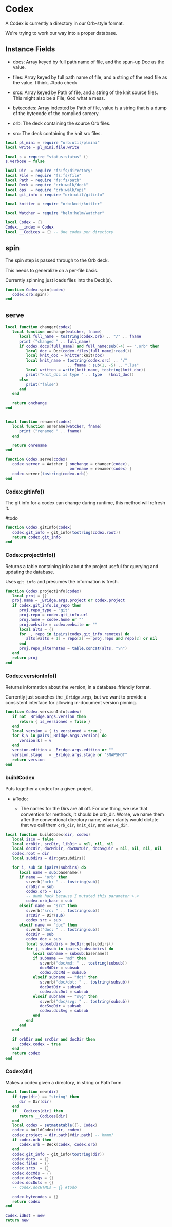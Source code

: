 # Codex

A Codex is currently a directory in our Orb\-style format\.

We're trying to work our way into a proper database\.


## Instance Fields

- docs:  Array keyed by full path name of file, and the spun\-up Doc as
    the value\.

- files:  Array keyed by full path name of file, and a string of the read file
    as the value\. I think\. \#todo check

- srcs:  Array keyed by Path of file, and a string of the knit
    source files\. This might also be a File; God what a mess\.

- bytecodes: Array indexted by Path of file, value is a string that is a dump
    of the bytecode of the compiled sorcery\.






- orb:  The deck containing the source Orb files\.

- src:  The deck containing the knit src files\.


```lua
local pl_mini = require "orb:util/plmini"
local write = pl_mini.file.write
```

```lua
local s = require "status:status" ()
s.verbose = false

local Dir  = require "fs:fs/directory"
local File = require "fs:fs/file"
local Path = require "fs:fs/path"
local Deck = require "orb:walk/deck"
local ops  = require "orb:walk/ops"
local git_info = require "orb:util/gitinfo"

local knitter = require "orb:knit/knitter"

local Watcher = require "helm:helm/watcher"
```


```lua
local Codex = {}
Codex.__index = Codex
local __Codices = {} -- One codex per directory
```


## spin

The spin step is passed through to the Orb deck\.

This needs to generalize on a per\-file basis\.

Currently spinning just loads files into the Deck\(s\)\.

```lua
function Codex.spin(codex)
   codex.orb:spin()
end
```


## serve

```lua
local function changer(codex)
   local function onchange(watcher, fname)
      local full_name = tostring(codex.orb) .. "/" .. fname
      print ("changed " .. full_name)
      if codex.docs[full_name] and full_name:sub(-4) == ".orb" then
         local doc = Doc(codex.files[full_name]:read())
         local knit_doc = knitter:knit(doc)
         local knit_name = tostring(codex.src) .. "/"
                           .. fname : sub(1, -5) .. ".lua"
         local written = write(knit_name, tostring(knit_doc))
         print("knit_doc is type " .. type   (knit_doc))
      else
         print("false")
      end
   end

   return onchange
end


local function renamer(codex)
   local function onrename(watcher, fname)
      print ("renamed " .. fname)
   end

   return onrename
end

function Codex.serve(codex)
   codex.server = Watcher { onchange = changer(codex),
                            onrename = renamer(codex) }
   codex.server(tostring(codex.orb))
end
```


### Codex:gitInfo\(\)

The git info for a codex can change during runtime, this method will refresh
it\.

\#todo

```lua
function Codex.gitInfo(codex)
   codex.git_info = git_info(tostring(codex.root))
   return codex.git_info
end
```


### Codex:projectInfo\(\)

Returns a table containing info about the project useful for querying and
updating the database\.

Uses `git_info` and presumes the information is fresh\.

```lua
function Codex.projectInfo(codex)
   local proj = {}
   proj.name = _Bridge.args.project or codex.project
   if codex.git_info.is_repo then
      proj.repo_type = "git"
      proj.repo = codex.git_info.url
      proj.home = codex.home or ""
      proj.website = codex.website or ""
      local alts = {}
      for _, repo in ipairs(codex.git_info.remotes) do
         alts[#alts + 1] = repo[2] ~= proj.repo and repo[2] or nil
      end
      proj.repo_alternates = table.concat(alts, "\n")
   end
   return proj
end
```


### Codex:versionInfo\(\)

Returns information about the version, in a database\_friendly format\.

Currently just searches the `_Bridge.args`, but we want to provide a
consistent interface for allowing in\-document version pinning\.

```lua
function Codex.versionInfo(codex)
   if not _Bridge.args.version then
      return { is_versioned = false }
   end
   local version = { is_versioned = true }
   for k,v in pairs(_Bridge.args.version) do
      version[k] = v
   end
   version.edition = _Bridge.args.edition or ""
   version.stage   = _Bridge.args.stage or "SNAPSHOT"
   return version
end
```


### buildCodex

Puts together a codex for a given project\.

- \#Todo:

  -  The names for the Dirs are all off\.  For one thing, we use that
      convention for methods, it should be orb\_dir\.  Worse, we name them after
      the conventional directory name, when clarity would dictate that we call
      them `orb_dir`, `knit_dir`, and `weave_dir`\.

```lua
local function buildCodex(dir, codex)
   local isCo = false
   local orbDir, srcDir, libDir = nil, nil, nil
   local docDir, docMdDir, docDotDir, docSvgDir = nil, nil, nil, nil
   codex.root = dir
   local subdirs = dir:getsubdirs()

   for i, sub in ipairs(subdirs) do
      local name = sub:basename()
      if name == "orb" then
         s:verb("orb: " .. tostring(sub))
         orbDir = sub
         codex.orb = sub
         -- dumb hack because I mutated this parameter >.<
         codex.orb_base = sub
      elseif name == "src" then
         s:verb("src: " .. tostring(sub))
         srcDir = Dir(sub)
         codex.src = sub
      elseif name == "doc" then
         s:verb("doc: " .. tostring(sub))
         docDir = sub
         codex.doc = sub
         local subsubdirs = docDir:getsubdirs()
         for j, subsub in ipairs(subsubdirs) do
            local subname = subsub:basename()
            if subname == "md" then
               s:verb("doc/md: " .. tostring(subsub))
               docMdDir = subsub
               codex.docMd = subsub
            elseif subname == "dot" then
               s:verb("doc/dot: " .. tostring(subsub))
               docDotDir = subsub
               codex.docDot = subsub
            elseif subname == "svg" then
               s:verb("doc/svg: " .. tostring(subsub))
               docSvgDir = subsub
               codex.docSvg = subsub
            end
         end
      end
   end

   if orbDir and srcDir and docDir then
      codex.codex = true
   end
   return codex
end
```


### Codex\(dir\)

Makes a codex given a directory, in string or Path form\.

```lua
local function new(dir)
   if type(dir) == "string" then
      dir = Dir(dir)
   end
   if __Codices[dir] then
      return __Codices[dir]
   end
   local codex = setmetatable({}, Codex)
   codex = buildCodex(dir, codex)
   codex.project = dir.path[#dir.path] -- hmmm?
   if codex.orb then
      codex.orb = Deck(codex, codex.orb)
   end
   codex.git_info = git_info(tostring(dir))
   codex.docs  = {}
   codex.files = {}
   codex.srcs  = {}
   codex.docMds = {}
   codex.docSvgs = {}
   codex.docDots = {}
   -- codex.docHTMLs = {} #todo

   codex.bytecodes = {}
   return codex
end
```


```lua
Codex.idEst = new
return new
```
